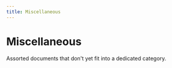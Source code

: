 ```yaml
---
title: Miscellaneous
---
```


# Miscellaneous

Assorted documents that don't yet fit into a dedicated category.

